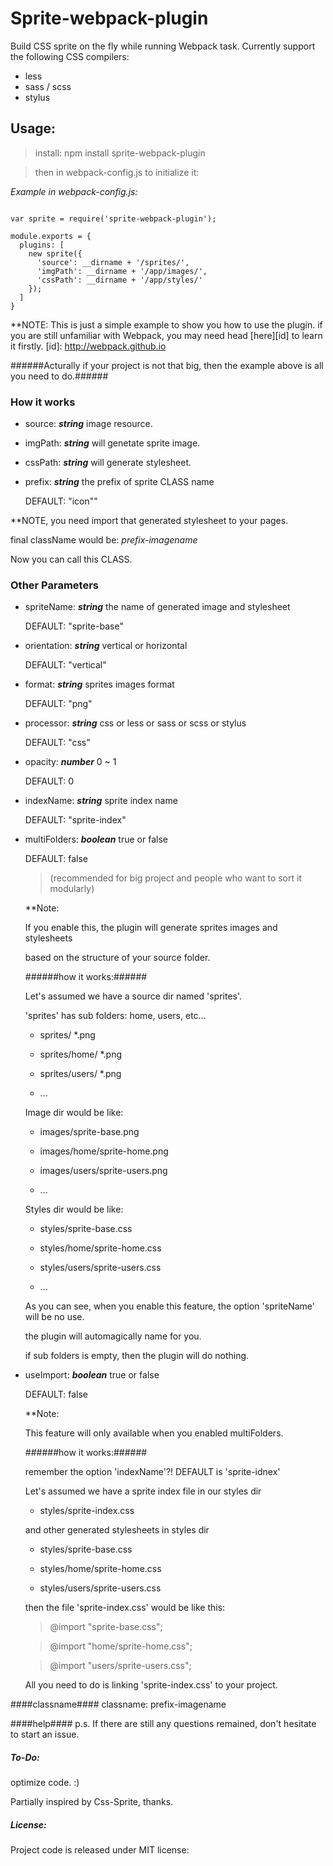 # Sprite-webpack-plugin

Build CSS sprite on the fly while running Webpack task.
Currently support the following CSS compilers: 
  * less
  * sass / scss
  * stylus

## Usage:

> install: npm install sprite-webpack-plugin

> then in webpack-config.js to initialize it:

*Example in webpack-config.js:*
<pre><code>
var sprite = require('sprite-webpack-plugin');

module.exports = {
  plugins: [
    new sprite({
      'source': __dirname + '/sprites/',
      'imgPath': __dirname + '/app/images/',
      'cssPath': __dirname + '/app/styles/'
    });
  ]
}
</code></pre>

**NOTE: This is just a simple example to show you how to use the plugin. if you are still unfamiliar with Webpack, you may need head [here][id] to learn it firstly.
[id]: http://webpack.github.io

######Acturally if your project is not that big, then the example above is all you need to do.######

### How it works ###

- source: ***string*** image resource.

- imgPath: ***string*** will genetate sprite image.

- cssPath: ***string*** will generate stylesheet.

- prefix: ***string*** the prefix of sprite CLASS name
  
  DEFAULT: "icon""
 
 **NOTE, you need import that generated stylesheet to your pages.
 
 final className would be: *prefix-imagename*
 
 Now you can call this CLASS.

### Other Parameters

- spriteName: ***string*** the name of generated image and stylesheet

  DEFAULT: "sprite-base"
  
- orientation: ***string*** vertical or horizontal 
  
  DEFAULT: "vertical"
  
- format: ***string*** sprites images format

  DEFAULT: "png"
  
- processor: ***string*** css or less or sass or scss or stylus

  DEFAULT: "css"
  
- opacity: ***number*** 0 ~ 1

  DEFAULT: 0
  
- indexName: ***string*** sprite index name

  DEFAULT: "sprite-index"
  
- multiFolders: ***boolean*** true or false 

  DEFAULT: false
  
  > (recommended for big project and people who want to sort it modularly)
  
  **Note: 
  
  If you enable this, the plugin will generate sprites images and stylesheets
   
  based on the structure of your source folder.
  
  ######how it works:######
  
  Let's assumed we have a source dir named 'sprites'.
  
  'sprites' has sub folders: home, users, etc...
  
    * sprites/ *.png
  
    * sprites/home/ *.png
  
    * sprites/users/ *.png
    
    * ...
  
  Image dir would be like: 
  
    * images/sprite-base.png
  
    * images/home/sprite-home.png
  
    * images/users/sprite-users.png
  
    * ...
    
  Styles dir would be like:
  
    * styles/sprite-base.css
    
    * styles/home/sprite-home.css
  
    * styles/users/sprite-users.css
  
    * ...
    
   As you can see, when you enable this feature, the option 'spriteName' will be no use.
   
   the plugin will automagically name for you.
   
   if sub folders is empty, then the plugin will do nothing.
   
  
- useImport: ***boolean*** true or false

  DEFAULT: false
  
  **Note: 
  
  This feature will only available when you enabled multiFolders.
  
  ######how it works:######
  
  remember the option 'indexName'?! DEFAULT is 'sprite-idnex'
  
  Let's assumed we have a sprite index file in our styles dir
  
    * styles/sprite-index.css
  
  and other generated stylesheets in styles dir
  
    * styles/sprite-base.css
    
    * styles/home/sprite-home.css
  
    * styles/users/sprite-users.css
    
  then the file 'sprite-index.css' would be like this:
  
    > @import "sprite-base.css";
      
    > @import "home/sprite-home.css";
      
    > @import "users/sprite-users.css";
    
  All you need to do is linking 'sprite-index.css' to your project.
  

####classname####
classname: prefix-imagename

####help####
p.s. If there are still any questions remained, don't hesitate to start an issue.


##### To-Do: 
optimize code. :)


Partially inspired by Css-Sprite, thanks.

##### License:
Project code is released under MIT license:

